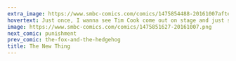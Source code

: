 ```yaml
---
extra_image: https://www.smbc-comics.com/comics/1475854488-20161007after.png
hovertext: Just once, I wanna see Tim Cook come out on stage and just scream at the top of his lungs for 10 minutes while the new specs are displayed.
image: https://www.smbc-comics.com/comics/1475851627-20161007.png
next_comic: punishment
prev_comic: the-fox-and-the-hedgehog
title: The New Thing
---
```


